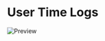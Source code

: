# User Time Logs

![Preview](https://i2.wp.com/sfcure.com/wp-content/uploads/2019/03/Screenshot-2019-03-23-at-3.28.57-AM-3725377157-1553293722235.png?w=1250&ssl=1)
